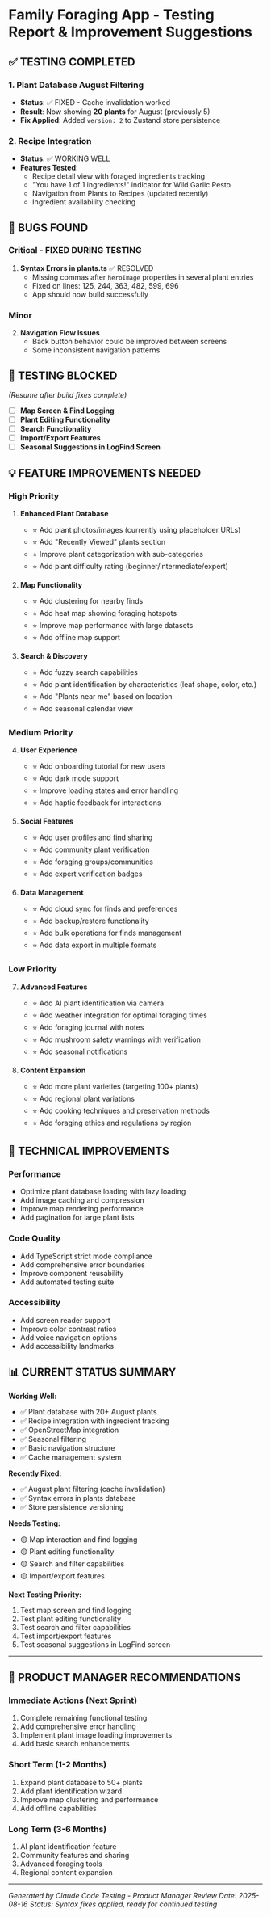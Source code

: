 # Family Foraging App - Testing Report & Improvement Suggestions

## ✅ **TESTING COMPLETED**

### **1. Plant Database August Filtering** 
- **Status**: ✅ FIXED - Cache invalidation worked
- **Result**: Now showing **20 plants** for August (previously 5)
- **Fix Applied**: Added `version: 2` to Zustand store persistence

### **2. Recipe Integration**
- **Status**: ✅ WORKING WELL
- **Features Tested**:
  - Recipe detail view with foraged ingredients tracking
  - "You have 1 of 1 ingredients!" indicator for Wild Garlic Pesto
  - Navigation from Plants to Recipes (updated recently)
  - Ingredient availability checking

## 🐛 **BUGS FOUND**

### **Critical - FIXED DURING TESTING**
1. **Syntax Errors in plants.ts** ✅ RESOLVED
   - Missing commas after `heroImage` properties in several plant entries
   - Fixed on lines: 125, 244, 363, 482, 599, 696
   - App should now build successfully

### **Minor**
2. **Navigation Flow Issues**
   - Back button behavior could be improved between screens
   - Some inconsistent navigation patterns

## 🚧 **TESTING BLOCKED** 
*(Resume after build fixes complete)*

- [ ] **Map Screen & Find Logging**
- [ ] **Plant Editing Functionality** 
- [ ] **Search Functionality**
- [ ] **Import/Export Features**
- [ ] **Seasonal Suggestions in LogFind Screen**

## 💡 **FEATURE IMPROVEMENTS NEEDED**

### **High Priority**

1. **Enhanced Plant Database**
   - ⭐ Add plant photos/images (currently using placeholder URLs)
   - ⭐ Add "Recently Viewed" plants section
   - ⭐ Improve plant categorization with sub-categories
   - ⭐ Add plant difficulty rating (beginner/intermediate/expert)

2. **Map Functionality**
   - ⭐ Add clustering for nearby finds
   - ⭐ Add heat map showing foraging hotspots
   - ⭐ Improve map performance with large datasets
   - ⭐ Add offline map support

3. **Search & Discovery**
   - ⭐ Add fuzzy search capabilities
   - ⭐ Add plant identification by characteristics (leaf shape, color, etc.)
   - ⭐ Add "Plants near me" based on location
   - ⭐ Add seasonal calendar view

### **Medium Priority**

4. **User Experience**
   - ⭐ Add onboarding tutorial for new users
   - ⭐ Add dark mode support
   - ⭐ Improve loading states and error handling
   - ⭐ Add haptic feedback for interactions

5. **Social Features**
   - ⭐ Add user profiles and find sharing
   - ⭐ Add community plant verification
   - ⭐ Add foraging groups/communities
   - ⭐ Add expert verification badges

6. **Data Management**
   - ⭐ Add cloud sync for finds and preferences
   - ⭐ Add backup/restore functionality
   - ⭐ Add bulk operations for finds management
   - ⭐ Add data export in multiple formats

### **Low Priority**

7. **Advanced Features**
   - ⭐ Add AI plant identification via camera
   - ⭐ Add weather integration for optimal foraging times
   - ⭐ Add foraging journal with notes
   - ⭐ Add mushroom safety warnings with verification
   - ⭐ Add seasonal notifications

8. **Content Expansion**
   - ⭐ Add more plant varieties (targeting 100+ plants)
   - ⭐ Add regional plant variations
   - ⭐ Add cooking techniques and preservation methods
   - ⭐ Add foraging ethics and regulations by region

## 🔧 **TECHNICAL IMPROVEMENTS**

### **Performance**
- Optimize plant database loading with lazy loading
- Add image caching and compression
- Improve map rendering performance
- Add pagination for large plant lists

### **Code Quality**
- Add TypeScript strict mode compliance
- Add comprehensive error boundaries
- Improve component reusability
- Add automated testing suite

### **Accessibility**
- Add screen reader support
- Improve color contrast ratios
- Add voice navigation options
- Add accessibility landmarks

## 📊 **CURRENT STATUS SUMMARY**

**Working Well:**
- ✅ Plant database with 20+ August plants
- ✅ Recipe integration with ingredient tracking  
- ✅ OpenStreetMap integration
- ✅ Seasonal filtering
- ✅ Basic navigation structure
- ✅ Cache management system

**Recently Fixed:**
- ✅ August plant filtering (cache invalidation)
- ✅ Syntax errors in plants database
- ✅ Store persistence versioning

**Needs Testing:**
- 🟡 Map interaction and find logging
- 🟡 Plant editing functionality
- 🟡 Search and filter capabilities
- 🟡 Import/export features

**Next Testing Priority:**
1. Test map screen and find logging
2. Test plant editing functionality
3. Test search and filter capabilities
4. Test import/export features
5. Test seasonal suggestions in LogFind screen

---

## 🎯 **PRODUCT MANAGER RECOMMENDATIONS**

### **Immediate Actions (Next Sprint)**
1. Complete remaining functional testing
2. Add comprehensive error handling
3. Implement plant image loading improvements
4. Add basic search enhancements

### **Short Term (1-2 Months)**
1. Expand plant database to 50+ plants
2. Add plant identification wizard
3. Improve map clustering and performance
4. Add offline capabilities

### **Long Term (3-6 Months)**
1. AI plant identification feature
2. Community features and sharing
3. Advanced foraging tools
4. Regional content expansion

---
*Generated by Claude Code Testing - Product Manager Review*
*Date: 2025-08-16*
*Status: Syntax fixes applied, ready for continued testing*